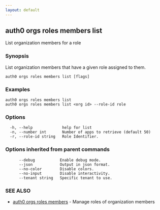 ```yaml
---
layout: default
---
```

## auth0 orgs roles members list

List organization members for a role

### Synopsis

List organization members that have a given role assigned to them.

```
auth0 orgs roles members list [flags]
```

### Examples

```
auth0 orgs roles members list
auth0 orgs roles members list <org id> --role-id role
```

### Options

```
  -h, --help             help for list
  -n, --number int       Number of apps to retrieve (default 50)
  -r, --role-id string   Role Identifier.
```

### Options inherited from parent commands

```
      --debug           Enable debug mode.
      --json            Output in json format.
      --no-color        Disable colors.
      --no-input        Disable interactivity.
      --tenant string   Specific tenant to use.
```

### SEE ALSO

* [auth0 orgs roles members](auth0_orgs_roles_members.md)	 - Manage roles of organization members

